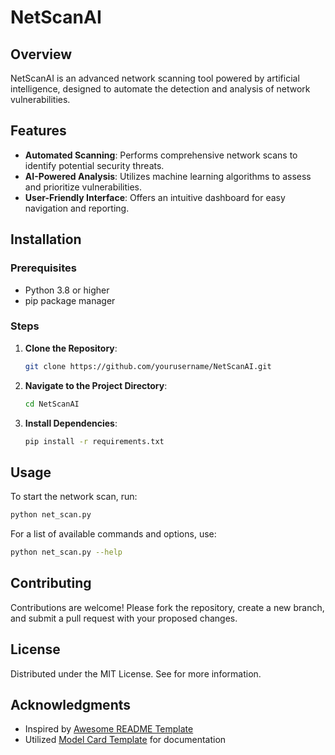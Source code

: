 # NetScanAI

## Overview

NetScanAI is an advanced network scanning tool powered by artificial intelligence, designed to automate the detection and analysis of network vulnerabilities.

## Features

- **Automated Scanning**: Performs comprehensive network scans to identify potential security threats.
- **AI-Powered Analysis**: Utilizes machine learning algorithms to assess and prioritize vulnerabilities.
- **User-Friendly Interface**: Offers an intuitive dashboard for easy navigation and reporting.

## Installation

### Prerequisites

- Python 3.8 or higher
- pip package manager

### Steps

1. **Clone the Repository**:

   ```bash
   git clone https://github.com/yourusername/NetScanAI.git
   ```

2. **Navigate to the Project Directory**:

   ```bash
   cd NetScanAI
   ```

3. **Install Dependencies**:

   ```bash
   pip install -r requirements.txt
   ```

## Usage

To start the network scan, run:

```bash
python net_scan.py
```

For a list of available commands and options, use:

```bash
python net_scan.py --help
```

## Contributing

Contributions are welcome! Please fork the repository, create a new branch, and submit a pull request with your proposed changes.

## License

Distributed under the MIT License. See  for more information.

## Acknowledgments

- Inspired by [Awesome README Template](https://github.com/Louis3797/awesome-readme-template)
- Utilized [Model Card Template](https://huggingface.co/templates/model-card-example) for documentation
